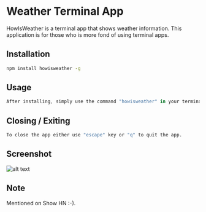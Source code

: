 # Weather Terminal App
HowIsWeather is a terminal app that shows weather information. This application is for those who is more fond of using terminal apps.

## Installation

```bash
npm install howisweather -g
```

## Usage

```javascript
After installing, simply use the command "howisweather" in your terminal and you will see a popup where you have to enter the name of the city you want to see weather.
```

## Closing / Exiting

```bash
To close the app either use "escape" key or "q" to quit the app.
```

## Screenshot

![alt text](https://github.com/zafar-saleem/howisweather/blob/master/screenshot.png)

## Note
Mentioned on Show HN :-).
